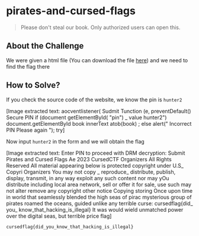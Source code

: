 # pirates-and-cursed-flags
> Please don't steal our book. Only authorized users can open this.

## About the Challenge
We were given a html file (You can download the file [here](book.html)) and we need to find the flag there

## How to Solve?
If you check the source code of the website, we know the pin is `hunter2`


[Image extracted text: aocventlistener(
Sudmit
Tunction
(e,
preventDefault()
Secure
PIN
if
(document getElementById( "pin") _
value
hunter2")
document.getElementById
book
innerText
atob(book) ;
else
alert("
Incorrect
PIN
Please
again
");
try]


Now input `hunter2` in the form and we will obtain the flag


[Image extracted text: Enter PIN to proceed with DRM decryption:
Submit
Pirates
and
Cursed Flags
Ae 2023
CursedCTF
Organizers
All Rights
Reserved
All
material
appearing
below
is protected
copyright
under U.S_
Copyri
Organizers
You
may
not
copy _
reproduce_
distribute, publish,
display,
transmit,
in
any way
exploit
any
such
content
nor
may
yOu
distribute
including
local
area
network,
sell
or
offer it
for
sale,
use
such
may
not
alter
remove
any
copyright
other
notice
Copying
storing
Once
upon
time
in
world that
seamlessly blended
the high
seas
of
pirac
mysterious
group
of
pirates
roamed
the oceans, guided
unlike
any
terrible
curse:
cursedflag{did_
you_
know_that_hacking_is_illegal}
It
was
would
wield
unmatched
power
over
the digital
seas,
but
terrible
price
flag]


```
cursedflag{did_you_know_that_hacking_is_illegal}
```